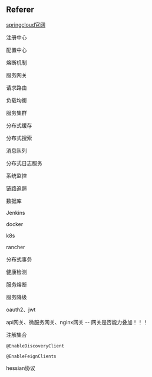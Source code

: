 ## Referer

[springcloud官网](https://spring.io/projects/spring-cloud)



注册中心



配置中心



熔断机制



服务网关

请求路由



负载均衡

服务集群

分布式缓存

分布式搜索

消息队列

分布式日志服务

系统监控

链路追踪

数据库

Jenkins

docker

k8s

rancher

分布式事务

健康检测

服务熔断

服务降级

oauth2、jwt

api网关、微服务网关、nginx网关 -- 网关是否能力叠加！！！

注解集合

```
@EnableDiscoveryClient

@EnableFeignClients
```

hessian协议
